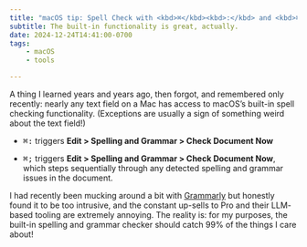 ```yaml
---
title: "macOS tip: Spell Check with <kbd>⌘</kbd><kbd>:</kbd> and <kbd>⌘</kbd><kbd>;</kbd>"
subtitle: The built-in functionality is great, actually.
date: 2024-12-24T14:41:00-0700
tags:
    - macOS
    - tools

---
```


A thing I learned years and years ago, then forgot, and remembered only recently: nearly any text field on a Mac has access to macOS’s built-in spell checking functionality. (Exceptions are usually a sign of something weird about the text field!)

- <kbd>⌘</kbd><kbd>:</kbd> triggers **Edit > Spelling and Grammar > Check Document Now**

- <kbd>⌘</kbd><kbd>;</kbd> triggers **Edit > Spelling and Grammar > Check Document Now**, which steps sequentially through any detected spelling and grammar issues in the document.

I had recently been mucking around a bit with [Grammarly][g] but honestly found it to be too intrusive, and the constant up-sells to Pro and their <abbr>LLM</abbr>-based tooling are extremely annoying. The reality is: for my purposes, the built-in spelling and grammar checker should catch 99% of the things I care about!

[g]: https://www.grammarly.com